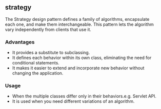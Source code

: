 ## strategy

The Strategy design pattern defines a family of algorithms, encapsulate each one, and make them interchangeable. This pattern lets the algorithm vary independently from clients that use it.

### Advantages

- It provides a substitute to subclassing.
- It defines each behavior within its own class, eliminating the need for conditional statements.
- It makes it easier to extend and incorporate new behavior without changing the application.

### Usage

- When the multiple classes differ only in their behaviors.e.g. Servlet API.
- It is used when you need different variations of an algorithm.
